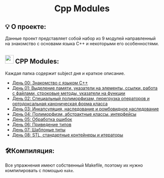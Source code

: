 
<h1 align="center">
	Cpp Modules
</h1>

## 💡 О проекте:
Данные проект представляет собой набор из 9 модулей направленный на знакомство с основами языка С++ и некоторыми его особенностями. 
## <img src="https://user-images.githubusercontent.com/54292953/142726987-139b4a51-9471-4aa3-9051-1bab383c38c9.png"  width="28px"> CPP Modules:

Каждая папка содержит subject дня и краткое описание.
* [День 00: Знакомство с языком С++](https://github.com/AYglazk0v/cpp_modules/tree/master/cpp_00)
* [День 01: Выделение памяти, указатели на элементы, ссылки, работа с файлами, строковые методы, указатели на функции](https://github.com/AYglazk0v/cpp_modules/tree/master/cpp_01)
* [День 02: Специальный полиморфизам, перегрузка операторов и ортодоксальная каноническая форма класса](https://github.com/AYglazk0v/cpp_modules/tree/master/cpp_02)
* [День 03: Инкапсуляция, наследование и ромбовидное наследование](https://github.com/AYglazk0v/cpp_modules/tree/master/cpp_03)
* [День 04: Полиморфизм, абстрактные классы, интерфейсы](https://github.com/AYglazk0v/cpp_modules/tree/master/cpp_04)
* [День 05: Обработка ошибок](https://github.com/AYglazk0v/cpp_modules/tree/master/cpp_05)
* [День 06: Приведение типов](https://github.com/AYglazk0v/cpp_modules/tree/master/cpp_06)
* [День 07: Шаблоные типы](https://github.com/AYglazk0v/cpp_modules/tree/master/cpp_07)
* [День 08: STL, стандартные контейнеры и итераторы](https://github.com/AYglazk0v/cpp_modules/tree/master/cpp_08)

## 🛠Компиляция:
Все упражнения имеют собственный Makefile, поэтому их нужно компилировать с помощью `make`.


